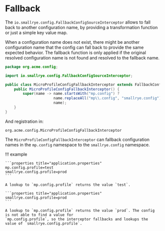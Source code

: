 # Fallback

The `io.smallrye.config.FallbackConfigSourceInterceptor` allows to fall back to another configuration name, by 
providing a transformation function or just a simple key value map.

When a configuration name does not exist, there might be another configuration name that the config can
fall back to provide the same expected behavior. The fallback function is only applied if the original resolved
configuration name is not found and resolved to the fallback name.

```java
package org.acme.config;

import io.smallrye.config.FallbackConfigSourceInterceptor;

public class MicroProfileConfigFallbackInterceptor extends FallbackConfigSourceInterceptor {
    public MicroProfileConfigFallbackInterceptor() {
        super(name -> name.startsWith("mp.config") ?
                      name.replaceAll("mp\\.config", "smallrye.config") :
                      name);
    }
}
```

And registration in:

```properties title="META-INF/services/io.smallrye.config.ConfigSourceInterceptor"
org.acme.config.MicroProfileConfigFallbackInterceptor
```

The `MicroProfileConfigFallbackInterceptor` can fallback configuration names in the `mp.config` namespace
to the `smallrye.config` namespace.

!!! example

    ```properties title="application.properties"
    mp.config.profile=test
    smallrye.config.profile=prod
    ```
    
    A lookup to `mp.config.profile` returns the value `test`.

    ```properties title="application.properties"
    smallrye.config.profile=prod
    ```

    A lookup to `mp.config.profile` returns the value `prod`. The config is not able to find a value for 
    `mp.config.profile`, so the interceptor fallbacks and lookups the value of `smallrye.config.profile`.
